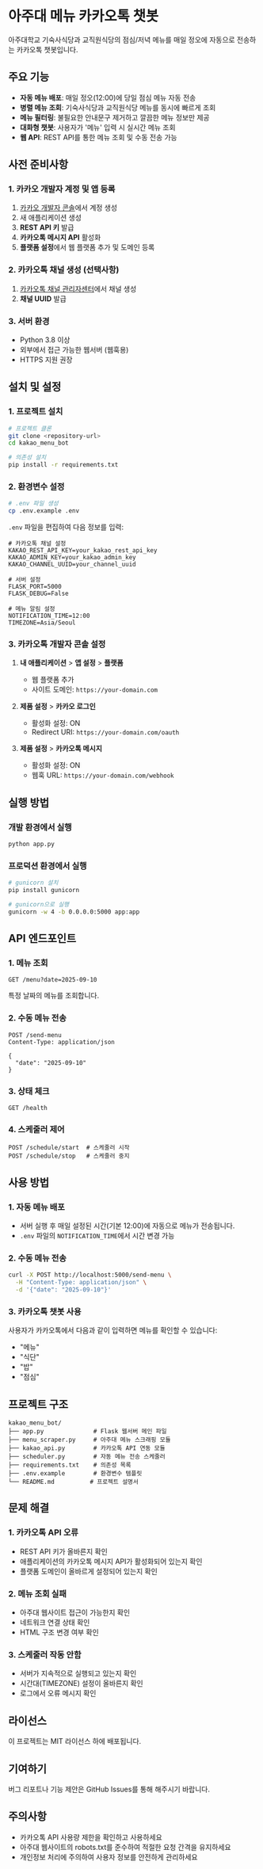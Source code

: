 # 아주대 메뉴 카카오톡 챗봇

아주대학교 기숙사식당과 교직원식당의 점심/저녁 메뉴를 매일 정오에 자동으로 전송하는 카카오톡 챗봇입니다.

## 주요 기능

- **자동 메뉴 배포**: 매일 정오(12:00)에 당일 점심 메뉴 자동 전송
- **병렬 메뉴 조회**: 기숙사식당과 교직원식당 메뉴를 동시에 빠르게 조회
- **메뉴 필터링**: 불필요한 안내문구 제거하고 깔끔한 메뉴 정보만 제공
- **대화형 챗봇**: 사용자가 '메뉴' 입력 시 실시간 메뉴 조회
- **웹 API**: REST API를 통한 메뉴 조회 및 수동 전송 가능

##  사전 준비사항

### 1. 카카오 개발자 계정 및 앱 등록
1. [카카오 개발자 콘솔](https://developers.kakao.com/)에서 계정 생성
2. 새 애플리케이션 생성
3. **REST API 키** 발급
4. **카카오톡 메시지 API** 활성화
5. **플랫폼 설정**에서 웹 플랫폼 추가 및 도메인 등록

### 2. 카카오톡 채널 생성 (선택사항)
1. [카카오톡 채널 관리자센터](https://center-pf.kakao.com/)에서 채널 생성
2. **채널 UUID** 발급

### 3. 서버 환경
- Python 3.8 이상
- 외부에서 접근 가능한 웹서버 (웹훅용)
- HTTPS 지원 권장

##  설치 및 설정

### 1. 프로젝트 설치
```bash
# 프로젝트 클론
git clone <repository-url>
cd kakao_menu_bot

# 의존성 설치
pip install -r requirements.txt
```

### 2. 환경변수 설정
```bash
# .env 파일 생성
cp .env.example .env
```

`.env` 파일을 편집하여 다음 정보를 입력:
```env
# 카카오톡 채널 설정
KAKAO_REST_API_KEY=your_kakao_rest_api_key
KAKAO_ADMIN_KEY=your_kakao_admin_key
KAKAO_CHANNEL_UUID=your_channel_uuid

# 서버 설정
FLASK_PORT=5000
FLASK_DEBUG=False

# 메뉴 알림 설정
NOTIFICATION_TIME=12:00
TIMEZONE=Asia/Seoul
```

### 3. 카카오톡 개발자 콘솔 설정
1. **내 애플리케이션** > **앱 설정** > **플랫폼**
   - 웹 플랫폼 추가
   - 사이트 도메인: `https://your-domain.com`

2. **제품 설정** > **카카오 로그인**
   - 활성화 설정: ON
   - Redirect URI: `https://your-domain.com/oauth`

3. **제품 설정** > **카카오톡 메시지**
   - 활성화 설정: ON
   - 웹훅 URL: `https://your-domain.com/webhook`

## 실행 방법

### 개발 환경에서 실행
```bash
python app.py
```

### 프로덕션 환경에서 실행
```bash
# gunicorn 설치
pip install gunicorn

# gunicorn으로 실행
gunicorn -w 4 -b 0.0.0.0:5000 app:app
```

## API 엔드포인트

### 1. 메뉴 조회
```
GET /menu?date=2025-09-10
```
특정 날짜의 메뉴를 조회합니다.

### 2. 수동 메뉴 전송
```
POST /send-menu
Content-Type: application/json

{
  "date": "2025-09-10"
}
```

### 3. 상태 체크
```
GET /health
```

### 4. 스케줄러 제어
```
POST /schedule/start  # 스케줄러 시작
POST /schedule/stop   # 스케줄러 중지
```

## 사용 방법

### 1. 자동 메뉴 배포
- 서버 실행 후 매일 설정된 시간(기본 12:00)에 자동으로 메뉴가 전송됩니다.
- `.env` 파일의 `NOTIFICATION_TIME`에서 시간 변경 가능

### 2. 수동 메뉴 전송
```bash
curl -X POST http://localhost:5000/send-menu \
  -H "Content-Type: application/json" \
  -d '{"date": "2025-09-10"}'
```

### 3. 카카오톡 챗봇 사용
사용자가 카카오톡에서 다음과 같이 입력하면 메뉴를 확인할 수 있습니다:
- "메뉴"
- "식단"
- "밥"
- "점심"

## 프로젝트 구조

```
kakao_menu_bot/
├── app.py              # Flask 웹서버 메인 파일
├── menu_scraper.py     # 아주대 메뉴 스크래핑 모듈
├── kakao_api.py        # 카카오톡 API 연동 모듈
├── scheduler.py        # 자동 메뉴 전송 스케줄러
├── requirements.txt    # 의존성 목록
├── .env.example        # 환경변수 템플릿
└── README.md          # 프로젝트 설명서
```

## 문제 해결

### 1. 카카오톡 API 오류
- REST API 키가 올바른지 확인
- 애플리케이션의 카카오톡 메시지 API가 활성화되어 있는지 확인
- 플랫폼 도메인이 올바르게 설정되어 있는지 확인

### 2. 메뉴 조회 실패
- 아주대 웹사이트 접근이 가능한지 확인
- 네트워크 연결 상태 확인
- HTML 구조 변경 여부 확인

### 3. 스케줄러 작동 안함
- 서버가 지속적으로 실행되고 있는지 확인
- 시간대(TIMEZONE) 설정이 올바른지 확인
- 로그에서 오류 메시지 확인

## 라이선스

이 프로젝트는 MIT 라이선스 하에 배포됩니다.

## 기여하기

버그 리포트나 기능 제안은 GitHub Issues를 통해 해주시기 바랍니다.

## 주의사항

- 카카오톡 API 사용량 제한을 확인하고 사용하세요
- 아주대 웹사이트의 robots.txt를 준수하여 적절한 요청 간격을 유지하세요
- 개인정보 처리에 주의하여 사용자 정보를 안전하게 관리하세요
